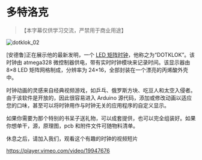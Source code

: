 # 多特洛克

> 【本字幕仅供学习交流，严禁用于商业用途】

![](../Images/4143dfc61ff6f038b40ce1bc7a3891ea.png "dotklok_02")

[安德鲁]正在展示他的最新发明，一个 [LED 矩阵时钟](http://www.aomalley.org/dotklok/)，他称之为“DOTKLOK”。该时钟由 atmega328 微控制器供电，带有实时时钟模块来记录时间。该显示器由 8×8 LED 矩阵网格制成，分辨率为 24×16，全部封装在一个漂亮的丙烯酸外壳中。

时钟动画的灵感来自经典视频游戏，如乒乓、俄罗斯方块、吃豆人和太空入侵者。由于该软件是开放的，因此很容易进入 Arduino 源代码，添加或修改动画以适应您的口味，甚至可以将时钟用作与时钟无关的应用程序的自定义显示。

如果你需要为那个特别的书呆子送礼物，可以成套提供，也可以完全组装好。如果你想单干，源，原理图，pcb 和附件文件可随物料清单。

休息之后，请加入我们，观看这个有趣的时钟的视频短片

<https://player.vimeo.com/video/19947676>

</div> </body> </html>